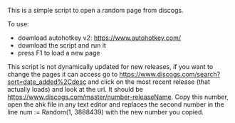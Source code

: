 This is a simple script to open a random page from discogs. 

To use:
- download autohotkey v2: https://www.autohotkey.com/
- download the script and run it
- press F1 to load a new page

This script is not dynamically updated for new releases, if you want to change the pages it can access go to https://www.discogs.com/search?sort=date_added%2Cdesc and click on the most recent release (that actually loads) and look at the url. 
It should be https://www.discogs.com/master/number-releaseName. Copy this number, open the ahk file in any text editor and replaces the second number in the line 
  num := Random(1, 3888439)
with the new number you copied.
